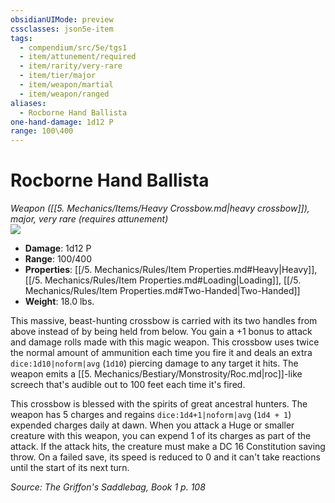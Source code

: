 ```yaml
---
obsidianUIMode: preview
cssclasses: json5e-item
tags:
  - compendium/src/5e/tgs1
  - item/attunement/required
  - item/rarity/very-rare
  - item/tier/major
  - item/weapon/martial
  - item/weapon/ranged
aliases:
  - Rocborne Hand Ballista
one-hand-damage: 1d12 P
range: 100\400
---
```

# Rocborne Hand Ballista
*Weapon ([[5. Mechanics/Items/Heavy Crossbow.md\|heavy crossbow]]), major, very rare (requires attunement)*  
![](https://raw.githubusercontent.com/TheGiddyLimit/homebrew/master/_img/TGS1/Rocborne-Hand-Ballista.webp#right)  

- **Damage**: 1d12 P
- **Range**: 100/400
- **Properties**: [[/5. Mechanics/Rules/Item Properties.md#Heavy\|Heavy]], [[/5. Mechanics/Rules/Item Properties.md#Loading\|Loading]], [[/5. Mechanics/Rules/Item Properties.md#Two-Handed\|Two-Handed]]
- **Weight**: 18.0 lbs.

This massive, beast-hunting crossbow is carried with its two handles from above instead of by being held from below. You gain a +1 bonus to attack and damage rolls made with this magic weapon. This crossbow uses twice the normal amount of ammunition each time you fire it and deals an extra `dice:1d10|noform|avg` (`1d10`) piercing damage to any target it hits. The weapon emits a [[5. Mechanics/Bestiary/Monstrosity/Roc.md\|roc]]-like screech that's audible out to 100 feet each time it's fired.

This crossbow is blessed with the spirits of great ancestral hunters. The weapon has 5 charges and regains `dice:1d4+1|noform|avg` (`1d4 + 1`) expended charges daily at dawn. When you attack a Huge or smaller creature with this weapon, you can expend 1 of its charges as part of the attack. If the attack hits, the creature must make a DC 16 Constitution saving throw. On a failed save, its speed is reduced to 0 and it can't take reactions until the start of its next turn.

*Source: The Griffon's Saddlebag, Book 1 p. 108*
